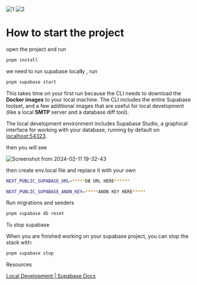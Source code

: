 ![1](https://github.com/HassanDev13/factory/assets/48941486/8304ba0b-af52-4d36-8fee-8dd95901aee4)
![2](https://github.com/HassanDev13/factory/assets/48941486/5b63a9b4-e544-4def-8b35-8ee66ce4014d)

# How to start the project


open the project and run

```bash
pnpm install
```

we need to run supabase local**l**y , run 

```bash
pnpm supabase start
```

This takes time on your first run because the CLI needs to download the **Docker images** to your local machine. The CLI includes the entire Supabase toolset, and a few additional images that are useful for local development (like a local **SMTP** server and a database diff tool).

The local development environment includes Supabase Studio, a graphical interface for working with your database, running by default on [localhost:54323](http://localhost:54323/).

then you will see 

![Screenshot from 2024-02-11 19-32-43](https://github.com/HassanDev13/factory/assets/48941486/fb8a8064-5d16-4223-9e54-413514a44202)

then create env.local file and replace it with your own

```bash
NEXT_PUBLIC_SUPABASE_URL=*****DB URL HERE******

NEXT_PUBLIC_SUPABASE_ANON_KEY=*****ANON KEY HERE*****
```

Run migrations and seeders

```bash
pnpm supabase db reset
```

To stop supabase 

When you are finished working on your supabase project, you can stop the stack with:

```bash
pnpm supabase stop
```

Resources

[Local Development | Supabase Docs](https://supabase.com/docs/guides/cli/local-development)


